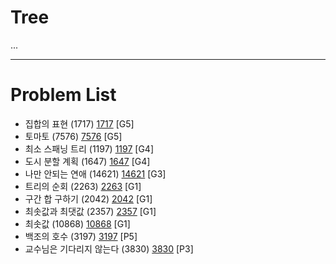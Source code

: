 # Tree
...


--------------------------------

# Problem List
- 집합의 표현 (1717) [1717](https://github.com/KyumKyum/Algorithm_Study/blob/main/Tree/1717.cpp) [G5]
- 토마토 (7576) [7576](https://github.com/KyumKyum/Algorithm_Study/blob/main/Tree/7576.cpp) [G5]
- 최소 스패닝 트리 (1197) [1197](https://github.com/KyumKyum/Algorithm_Study/blob/main/Tree/1197.cpp) [G4]
- 도시 분할 계획 (1647) [1647](https://github.com/KyumKyum/Algorithm_Study/blob/main/Tree/1647.cpp) [G4]
- 나만 안되는 연애 (14621) [14621](https://github.com/KyumKyum/Algorithm_Study/blob/main/Tree/14621.cpp) [G3]
- 트리의 순회 (2263) [2263](https://github.com/KyumKyum/Algorithm_Study/blob/main/Tree/2263.cpp) [G1]
- 구간 합 구하기 (2042) [2042](https://github.com/KyumKyum/Algorithm_Study/blob/main/Tree/2042.cpp) [G1]
- 최솟값과 최댓값 (2357) [2357](https://github.com/KyumKyum/Algorithm_Study/blob/main/Tree/2357.cpp) [G1]
- 최솟값 (10868) [10868](https://github.com/KyumKyum/Algorithm_Study/blob/main/Tree/10868.cpp) [G1]
- 백조의 호수 (3197) [3197](https://github.com/KyumKyum/Algorithm_Study/blob/main/Tree/3197.cpp) [P5]
- 교수님은 기다리지 않는다 (3830) [3830](https://github.com/KyumKyum/Algorithm_Study/blob/main/Tree/3830.cpp) [P3]